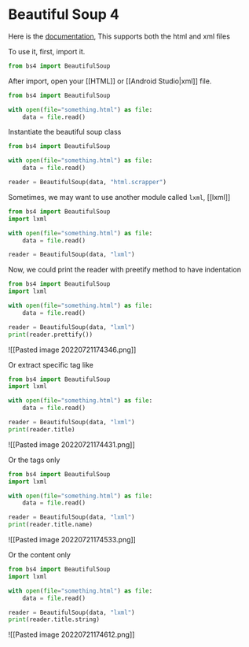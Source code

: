 # Beautiful Soup 4
Here is the [documentation](https://www.crummy.com/software/BeautifulSoup/bs4/doc/), This supports both the html and xml files

To use it, first, import it.
```python
from bs4 import BeautifulSoup
```

After import, open your [[HTML]] or [[Android Studio|xml]] file. 
```python
from bs4 import BeautifulSoup

with open(file="something.html") as file:
	data = file.read()
```

Instantiate the beautiful soup class
```python
from bs4 import BeautifulSoup

with open(file="something.html") as file:
	data = file.read()

reader = BeautifulSoup(data, "html.scrapper")
```

Sometimes, we may want to use another module called `lxml`, [[lxml]]
```python
from bs4 import BeautifulSoup
import lxml

with open(file="something.html") as file:
	data = file.read()

reader = BeautifulSoup(data, "lxml")
```

Now, we could print the reader with preetify method to have indentation
```python
from bs4 import BeautifulSoup
import lxml

with open(file="something.html") as file:
	data = file.read()

reader = BeautifulSoup(data, "lxml")
print(reader.prettify())
```
![[Pasted image 20220721174346.png]]

Or extract specific tag like 
```python
from bs4 import BeautifulSoup
import lxml

with open(file="something.html") as file:
	data = file.read()

reader = BeautifulSoup(data, "lxml")
print(reader.title)
```
![[Pasted image 20220721174431.png]]

Or the tags only
```python
from bs4 import BeautifulSoup
import lxml

with open(file="something.html") as file:
	data = file.read()

reader = BeautifulSoup(data, "lxml")
print(reader.title.name)
```
![[Pasted image 20220721174533.png]]

Or the content only
```python
from bs4 import BeautifulSoup
import lxml

with open(file="something.html") as file:
	data = file.read()

reader = BeautifulSoup(data, "lxml")
print(reader.title.string)
```
![[Pasted image 20220721174612.png]]

